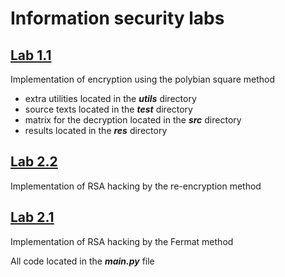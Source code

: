 # Information security labs

## [Lab 1.1](1.1-oz-lab)

Implementation of encryption using the polybian square method

- extra utilities located in the _**utils**_ directory
- source texts located in the _**test**_ directory
- matrix for the decryption located in the **_src_** directory
- results located in the _**res**_ directory

## [Lab 2.2](2.2-oz-lab)

Implementation of RSA hacking by the re-encryption method

## [Lab 2.1](2.1-oz-lab)

Implementation of RSA hacking by the Fermat method

All code located in the **_main.py_** file